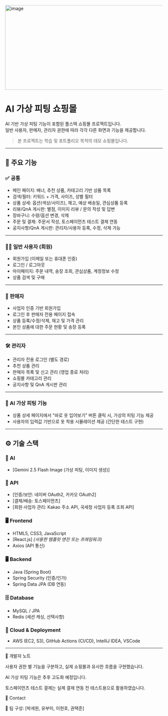 <img width="1147" height="270" alt="image" src="https://github.com/user-attachments/assets/17863a83-525e-42fb-9f79-fadebcfe4f83" />


# AI 가상 피팅 쇼핑몰

AI 기반 가상 피팅 기능이 포함된 풀스택 쇼핑몰 프로젝트입니다.  
일반 사용자, 판매자, 관리자 권한에 따라 각각 다른 화면과 기능을 제공합니다.

> 본 프로젝트는 학습 및 포트폴리오 목적의 데모 쇼핑몰입니다.

---

## 📌 주요 기능

### ✅ 공통
- 메인 페이지: 배너, 추천 상품, 카테고리 기반 상품 목록
- 검색/필터: 키워드 + 가격, 사이즈, 성별 필터
- 상품 상세: 옵션(색상/사이즈), 재고, 예상 배송일, 관심상품 등록
- 리뷰/QnA 게시판: 별점, 이미지 리뷰 / 문의 작성 및 답변
- 장바구니: 수량/옵션 변경, 삭제
- 주문 및 결제: 주문서 작성, 토스페이먼츠 테스트 결제 연동
- 공지사항/QnA 게시판: 관리자/사용자 등록, 수정, 삭제 가능

---

### 🧍‍♂️ 일반 사용자 (회원)
- 회원가입 (이메일 또는 휴대폰 인증)
- 로그인 / 로그아웃
- 마이페이지: 주문 내역, 송장 조회, 관심상품, 계정정보 수정
- 상품 검색 및 구매

---

### 🛒 판매자
- 사업자 인증 기반 회원가입
- 로그인 후 판매자 전용 페이지 접속
- 상품 등록/수정/삭제, 재고 및 가격 관리
- 본인 상품에 대한 주문 현황 및 송장 등록

---

### 🛠️ 관리자
- 관리자 전용 로그인 (별도 경로)
- 추천 상품 관리
- 판매자 목록 및 신고 관리 (영업 종료 처리)
- 쇼핑몰 카테고리 관리
- 공지사항 및 QnA 게시판 관리

---

### 👕 AI 가상 피팅 기능
- 상품 상세 페이지에서 "바로 옷 입어보기" 버튼 클릭 시, 가상의 피팅 기능 제공
- 사용자의 입력값 기반으로 옷 착용 시뮬레이션 제공 (간단한 테스트 구현)

---

## ⚙️ 기술 스택

### 🧠 AI
- [Gemini 2.5 Flash Image (가상 피팅, 이미지 생성)]


### 🔑 API
- [인증/보안: 네이버 OAuth2, 카카오 OAuth2]
- [결제/배송: 토스페이먼츠]
- [회원·사업자 관리: Kakao 주소 API, 국세청 사업자 등록 조회 API]

### 🖥️ Frontend
- HTML5, CSS3, JavaScript 
- [React.js] *(사용한 템플릿 엔진 또는 프레임워크)*
- Axios (API 통신)

### 🖥️ Backend
- Java (Spring Boot)
- Spring Security (인증/인가)
- Spring Data JPA (DB 연동)

### 🗄️ Database
- MySQL / JPA
- Redis (세션 캐싱, 선택사항)

### 🔐 Cloud & Deployment
- AWS (EC2, S3), GitHub Actions (CI/CD), 
IntelliJ IDEA, VSCode

---

📌 개발자 노트

사용자 권한 별 기능을 구분하고, 실제 쇼핑몰과 유사한 흐름을 구현했습니다.

AI 가상 피팅 기능은 추후 고도화 예정입니다.

토스페이먼츠 테스트 결제는 실제 결제 연동 전 테스트용으로 활용하였습니다.

📧 Contact

👤 팀 구성: [박세원, 유부미, 이현호, 권택준]


